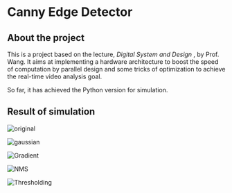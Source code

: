 # Canny Edge Detector
## About the project 

This is a project based on the lecture, *Digital System and Design* , by Prof. Wang. It aims at implementing a hardware architecture to boost the speed of computation by parallel design and some tricks of optimization to achieve the real-time video analysis goal. 

So far, it has achieved the Python version for simulation.

## Result of simulation
![original](https://raw.githubusercontent.com/JasOnRadC1iFfe/canny_edgeDetector/master/lenna.png  "Original Lenna.png")

![gaussian](https://raw.githubusercontent.com/JasOnRadC1iFfe/canny_edgeDetector/master/gaussian.png  "Gaussian filterd, r = 3")

![Gradient](https://raw.githubusercontent.com/JasOnRadC1iFfe/canny_edgeDetector/master/gradient.png  "gradient")

![NMS](https://raw.githubusercontent.com/JasOnRadC1iFfe/canny_edgeDetector/master/nms.png  "NMS")

![Thresholding](https://raw.githubusercontent.com/JasOnRadC1iFfe/canny_edgeDetector/master/thresholding.png  "Thresholding")
